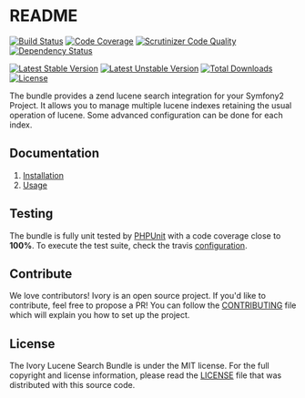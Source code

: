 # README

[![Build Status](https://secure.travis-ci.org/egeloen/IvoryLuceneSearchBundle.png?branch=master)](http://travis-ci.org/egeloen/IvoryLuceneSearchBundle)
[![Code Coverage](https://scrutinizer-ci.com/g/egeloen/IvoryLuceneSearchBundle/badges/coverage.png?b=master)](https://scrutinizer-ci.com/g/egeloen/IvoryLuceneSearchBundle/?branch=master)
[![Scrutinizer Code Quality](https://scrutinizer-ci.com/g/egeloen/IvoryLuceneSearchBundle/badges/quality-score.png?b=master)](https://scrutinizer-ci.com/g/egeloen/IvoryLuceneSearchBundle/?branch=master)
[![Dependency Status](https://www.versioneye.com/php/egeloen:lucene-search-bundle/badge.svg)](https://www.versioneye.com/php/egeloen:lucene-search-bundle)

[![Latest Stable Version](https://poser.pugx.org/egeloen/lucene-search-bundle/v/stable.svg)](https://packagist.org/packages/egeloen/lucene-search-bundle)
[![Latest Unstable Version](https://poser.pugx.org/egeloen/lucene-search-bundle/v/unstable.svg)](https://packagist.org/packages/egeloen/lucene-search-bundle)
[![Total Downloads](https://poser.pugx.org/egeloen/lucene-search-bundle/downloads.svg)](https://packagist.org/packages/egeloen/lucene-search-bundle)
[![License](https://poser.pugx.org/egeloen/lucene-search-bundle/license.svg)](https://packagist.org/packages/egeloen/lucene-search-bundle)

The bundle provides a zend lucene search integration for your Symfony2 Project. It allows you to manage multiple
lucene indexes retaining the usual operation of lucene. Some advanced configuration can be done for each index.

## Documentation

  1. [Installation](/Resources/doc/installation.md)
  2. [Usage](/Resources/doc/usage.md)

## Testing

The bundle is fully unit tested by [PHPUnit](http://www.phpunit.de/) with a code coverage close to **100%**. To
execute the test suite, check the travis [configuration](/.travis.yml).

## Contribute

We love contributors! Ivory is an open source project. If you'd like to contribute, feel free to propose a PR! You
can follow the [CONTRIBUTING](/CONTRIBUTING.md) file which will explain you how to set up the project.

## License

The Ivory Lucene Search Bundle is under the MIT license. For the full copyright and license information, please read
the [LICENSE](/LICENSE) file that was distributed with this source code.
